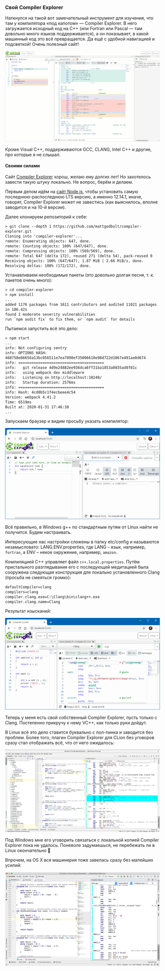 ### Свой Compiler Explorer

Наткнулся на такой вот замечательный инструмент для изучения, что там у компилятора «под капотом» — Compiler Explorer. В него загружается исходный код на C++ (или Fortran или Pascal — там довольно много языков поддерживается), а он показывает, в какой машинный код это всё превращается. Да ещё с удобной навигацией и подсветкой! Очень полезный сайт!

![compiler_explorer](img/compiler_explorer.png)

Кроме Visual C++, поддерживаются GCC, CLANG, Intel C++ и другие, про которые я не слышал.

#### Своими силами

Сайт [Compiler Explorer](https://godbolt.org/) хорош, желаю ему долгих лет! Но захотелось завести такую штуку локально. Не вопрос, берём и делаем.
    
Первым делом идём на [сайт Node.js](https://nodejs.org/), чтобы установить самую последнюю-распоследнюю LTS версию, а именно 12.14.1, иначе, говорят, Compiler Explorer может не завестись (как выяснилось, вполне заводится и на 10-й версии).
    
Далее клонируем репозиторий к себе:

```    
> git clone --depth 1 https://github.com/mattgodbolt/compiler-explorer.git
Cloning into 'compiler-explorer'...
remote: Enumerating objects: 647, done.
remote: Counting objects: 100% (647/647), done.
remote: Compressing objects: 100% (569/569), done.
remote: Total 647 (delta 172), reused 271 (delta 54), pack-reused 0
Receiving objects: 100% (647/647), 1.87 MiB | 2.66 MiB/s, done.
Resolving deltas: 100% (172/172), done.
```

Устанавливаем необходимые пакеты (это довольно долгая песня, т. к. пакетов очень много):
    
```
> cd compiler-explorer
> npm install
...
added 1176 packages from 1611 contributors and audited 11021 packages in 106.42s
found 2 moderate severity vulnerabilities
run `npm audit fix` to fix them, or `npm audit` for details
```

Пытаемся запустить всё это дело:

```    
> npm start
...
info: Not configuring sentry
info: OPTIONS HASH: 468758e86656a13bc056511e7ea7890ef35006610e98d722d1067e491ae0d674
info: =======================================
info:   git release 4d9e24882ee936dca6ff31ba1853a0035ad8f81c
info:   using webpack dev middleware
info:   Listening on http://localhost:10240/
info:   Startup duration: 2576ms
info: =======================================
info: Hash: 4cd8b5c1f4ecbeee4c54
Version: webpack 4.41.2
Time: 6519ms
Built at: 2020-01-31 17:46:38
...
```

Запускаем браузер и видим просьбу указать компилятор:

![godbolt1](img/godbolt1.png)    
    
Всё правильно, в Windows g++ по стандартным путям от Linux найти не получится. Будем настраивать.
    
Интересующие нас настройки сложены в папку etc/config и называются незамысловато: LANG.ENV.properties, где LANG – язык, например, `fortran`, а ENV – некое окружение, например, `amazon`.
    
Компиляцией C++ управляет файл `c++.local.properties`. Путём пристального разглядывания его с последующей медитацией была сооружена следующая конструкция для локально установленного Clang (просьба не смеяться громко):

```
defaultCompiler=clang
compilers=clang
compiler.clang.exe=C:\Clang\bin\clang++.exe
compiler.clang.name=Clang
```

Результат изысканий:
    
![godbolt2](img/godbolt2.png)   
    
Теперь у меня есть свой собственный Complier Explorer, пусть только с Clang. Постепенно прикручу к нему VC++, как только руки дойдут.
    
В Linux всё это дело ставится буквально с пол-пинка и заводится без проблем. Более того, плагин Compiler Explorer для CLion без уговоров сразу стал отображать всё, что от него ожидалось:

![godbolt3](img/godbolt3.png)   

Под Windows мне его уговорить связаться с локальной копией Compiler Explorer пока не удалось. Поневоле задумаешься, не перебежать ли в Linux окончательно 🙂

Впрочем, на OS X вся машинерия тоже завелась сразу без малейших усилий:

![godbolt4](img/godbolt4.png)   
